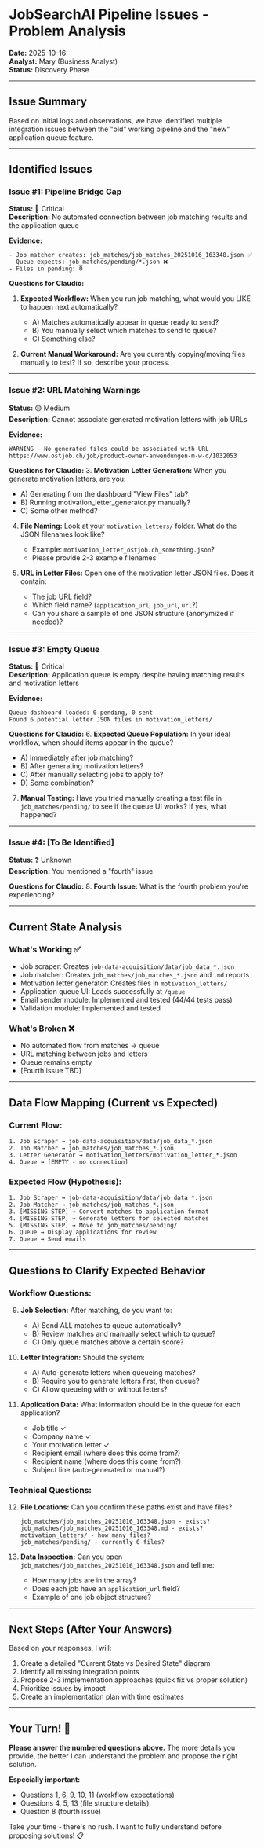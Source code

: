 # JobSearchAI Pipeline Issues - Problem Analysis

**Date:** 2025-10-16  
**Analyst:** Mary (Business Analyst)  
**Status:** Discovery Phase  

---

## Issue Summary

Based on initial logs and observations, we have identified multiple integration issues between the "old" working pipeline and the "new" application queue feature.

---

## Identified Issues

### Issue #1: Pipeline Bridge Gap
**Status:** 🔴 Critical  
**Description:** No automated connection between job matching results and the application queue

**Evidence:**
```
- Job matcher creates: job_matches/job_matches_20251016_163348.json ✅
- Queue expects: job_matches/pending/*.json ❌
- Files in pending: 0
```

**Questions for Claudio:**
1. **Expected Workflow:** When you run job matching, what would you LIKE to happen next automatically?
   - A) Matches automatically appear in queue ready to send?
   - B) You manually select which matches to send to queue?
   - C) Something else?

2. **Current Manual Workaround:** Are you currently copying/moving files manually to test? If so, describe your process.

---

### Issue #2: URL Matching Warnings
**Status:** 🟡 Medium  
**Description:** Cannot associate generated motivation letters with job URLs

**Evidence:**
```log
WARNING - No generated files could be associated with URL 
https://www.ostjob.ch/job/product-owner-anwendungen-m-w-d/1032053
```

**Questions for Claudio:**
3. **Motivation Letter Generation:** When you generate motivation letters, are you:
   - A) Generating from the dashboard "View Files" tab?
   - B) Running motivation_letter_generator.py manually?
   - C) Some other method?

4. **File Naming:** Look at your `motivation_letters/` folder. What do the JSON filenames look like? 
   - Example: `motivation_letter_ostjob.ch_something.json`?
   - Please provide 2-3 example filenames

5. **URL in Letter Files:** Open one of the motivation letter JSON files. Does it contain:
   - The job URL field?
   - Which field name? (`application_url`, `job_url`, `url`?)
   - Can you share a sample of one JSON structure (anonymized if needed)?

---

### Issue #3: Empty Queue
**Status:** 🔴 Critical  
**Description:** Application queue is empty despite having matching results and motivation letters

**Evidence:**
```log
Queue dashboard loaded: 0 pending, 0 sent
Found 6 potential letter JSON files in motivation_letters/
```

**Questions for Claudio:**
6. **Expected Queue Population:** In your ideal workflow, when should items appear in the queue?
   - A) Immediately after job matching?
   - B) After generating motivation letters?
   - C) After manually selecting jobs to apply to?
   - D) Some combination?

7. **Manual Testing:** Have you tried manually creating a test file in `job_matches/pending/` to see if the queue UI works? If yes, what happened?

---

### Issue #4: [To Be Identified]
**Status:** ❓ Unknown  
**Description:** You mentioned a "fourth" issue

**Questions for Claudio:**
8. **Fourth Issue:** What is the fourth problem you're experiencing?

---

## Current State Analysis

### What's Working ✅
- Job scraper: Creates `job-data-acquisition/data/job_data_*.json`
- Job matcher: Creates `job_matches/job_matches_*.json` and `.md` reports
- Motivation letter generator: Creates files in `motivation_letters/`
- Application queue UI: Loads successfully at `/queue`
- Email sender module: Implemented and tested (44/44 tests pass)
- Validation module: Implemented and tested

### What's Broken ❌
- No automated flow from matches → queue
- URL matching between jobs and letters
- Queue remains empty
- [Fourth issue TBD]

---

## Data Flow Mapping (Current vs Expected)

### Current Flow:
```
1. Job Scraper → job-data-acquisition/data/job_data_*.json
2. Job Matcher → job_matches/job_matches_*.json
3. Letter Generator → motivation_letters/motivation_letter_*.json
4. Queue → [EMPTY - no connection]
```

### Expected Flow (Hypothesis):
```
1. Job Scraper → job-data-acquisition/data/job_data_*.json
2. Job Matcher → job_matches/job_matches_*.json
3. [MISSING STEP] → Convert matches to application format
4. [MISSING STEP] → Generate letters for selected matches
5. [MISSING STEP] → Move to job_matches/pending/
6. Queue → Display applications for review
7. Queue → Send emails
```

---

## Questions to Clarify Expected Behavior

### Workflow Questions:
9. **Job Selection:** After matching, do you want to:
   - A) Send ALL matches to queue automatically?
   - B) Review matches and manually select which to queue?
   - C) Only queue matches above a certain score?

10. **Letter Integration:** Should the system:
    - A) Auto-generate letters when queueing matches?
    - B) Require you to generate letters first, then queue?
    - C) Allow queueing with or without letters?

11. **Application Data:** What information should be in the queue for each application?
    - Job title ✓
    - Company name ✓
    - Your motivation letter ✓
    - Recipient email (where does this come from?)
    - Recipient name (where does this come from?)
    - Subject line (auto-generated or manual?)

### Technical Questions:
12. **File Locations:** Can you confirm these paths exist and have files?
    ```
    job_matches/job_matches_20251016_163348.json - exists?
    job_matches/job_matches_20251016_163348.md - exists?
    motivation_letters/ - how many files?
    job_matches/pending/ - currently 0 files?
    ```

13. **Data Inspection:** Can you open `job_matches/job_matches_20251016_163348.json` and tell me:
    - How many jobs are in the array?
    - Does each job have an `application_url` field?
    - Example of one job object structure?

---

## Next Steps (After Your Answers)

Based on your responses, I will:

1. Create a detailed "Current State vs Desired State" diagram
2. Identify all missing integration points
3. Propose 2-3 implementation approaches (quick fix vs proper solution)
4. Prioritize issues by impact
5. Create an implementation plan with time estimates

---

## Your Turn! 🎯

**Please answer the numbered questions above.** The more details you provide, the better I can understand the problem and propose the right solution.

**Especially important:**
- Questions 1, 6, 9, 10, 11 (workflow expectations)
- Questions 4, 5, 13 (file structure details)
- Question 8 (fourth issue)

Take your time - there's no rush. I want to fully understand before proposing solutions! 📋
